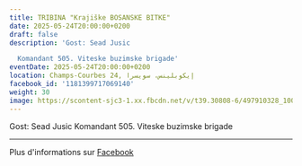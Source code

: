 ```yaml
---
title: TRIBINA "Krajiške BOSANSKE BITKE"
date: 2025-05-24T20:00:00+0200
draft: false
description: 'Gost: Sead Jusic

  Komandant 505. Viteske buzimske brigade'
eventDate: 2025-05-24T20:00:00+0200
location: Champs-Courbes 24, ‏إيكوبلينس‏، ‏سويسرا‏
facebook_id: '1181399717069140'
weight: 30
image: https://scontent-sjc3-1.xx.fbcdn.net/v/t39.30808-6/497910328_1007825038144762_7375653666811415510_n.jpg?_nc_cat=110&ccb=1-7&_nc_sid=9e60e4&_nc_ohc=84E7-847H3cQ7kNvwFaz58k&_nc_oc=AdlOFetiSCNlrBeZv9xsaeO-n4pYTSnSXe5mjxDpUdp0oYmMwuXtx3SvsyWuDczMZKY&_nc_zt=23&_nc_ht=scontent-sjc3-1.xx&edm=ABTKTjYEAAAA&_nc_gid=Dx2DJlk4wyR5T-LstOX_ew&oh=00_AfPTqeo6d0D_hQYNHxnft9O1-r5O7adG7vVKnIn2yEtG7A&oe=686BB22F
---
```


Gost: Sead Jusic
Komandant 505. Viteske buzimske brigade

---

Plus d'informations sur [Facebook](https://facebook.com/events/1181399717069140)
